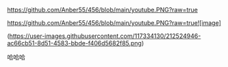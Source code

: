 
https://github.com/Anber55/456/blob/main/youtube.PNG?raw=true


https://github.com/Anber55/456/blob/main/youtube.PNG?raw=true![image]

(https://user-images.githubusercontent.com/117334130/212524946-ac66cb51-8d51-4583-bbde-f406d5682f85.png)

哈哈哈
